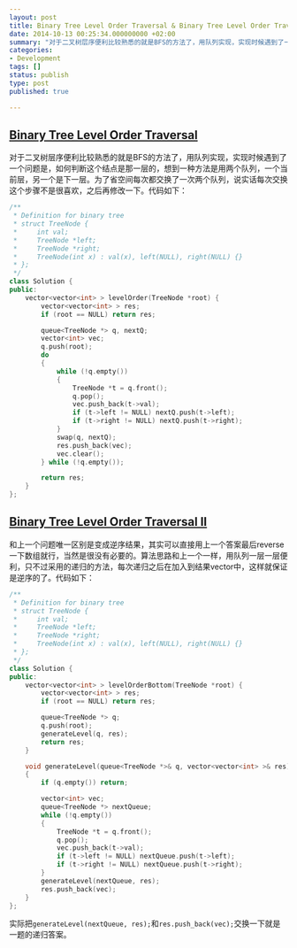 ```yaml
---
layout: post
title: Binary Tree Level Order Traversal & Binary Tree Level Order Traversal II
date: 2014-10-13 00:25:34.000000000 +02:00
summary: "对于二叉树层序便利比较熟悉的就是BFS的方法了，用队列实现，实现时候遇到了一个问题是，如何判断这个结点是那一层的，想到一种方法是用两个队列，一个当前层，另一个是下一层。"
categories:
- Development
tags: []
status: publish
type: post
published: true

---
```


## [Binary Tree Level Order Traversal](https://oj.leetcode.com/problems/binary-tree-level-order-traversal/)

对于二叉树层序便利比较熟悉的就是BFS的方法了，用队列实现，实现时候遇到了一个问题是，如何判断这个结点是那一层的，想到一种方法是用两个队列，一个当前层，另一个是下一层。为了省空间每次都交换了一次两个队列，说实话每次交换这个步骤不是很喜欢，之后再修改一下。代码如下：

```c++
/**
 * Definition for binary tree
 * struct TreeNode {
 *     int val;
 *     TreeNode *left;
 *     TreeNode *right;
 *     TreeNode(int x) : val(x), left(NULL), right(NULL) {}
 * };
 */
class Solution {
public:
    vector<vector<int> > levelOrder(TreeNode *root) {
        vector<vector<int> > res;
        if (root == NULL) return res;

        queue<TreeNode *> q, nextQ;
        vector<int> vec;
        q.push(root);
        do
        {
            while (!q.empty())
            {
                TreeNode *t = q.front();
                q.pop();
                vec.push_back(t->val);
                if (t->left != NULL) nextQ.push(t->left);
                if (t->right != NULL) nextQ.push(t->right);
            }
            swap(q, nextQ);
            res.push_back(vec);
            vec.clear();
        } while (!q.empty());

        return res;
    }
};
```





## [Binary Tree Level Order Traversal II](https://oj.leetcode.com/problems/binary-tree-level-order-traversal-ii/)

和上一个问题唯一区别是变成逆序结果，其实可以直接用上一个答案最后reverse一下数组就行，当然是很没有必要的。算法思路和上一个一样，用队列一层一层便利，只不过采用的递归的方法，每次递归之后在加入到结果vector中，这样就保证是逆序的了。代码如下：

```c++
/**
 * Definition for binary tree
 * struct TreeNode {
 *     int val;
 *     TreeNode *left;
 *     TreeNode *right;
 *     TreeNode(int x) : val(x), left(NULL), right(NULL) {}
 * };
 */
class Solution {
public:
    vector<vector<int> > levelOrderBottom(TreeNode *root) {
        vector<vector<int> > res;
        if (root == NULL) return res;

        queue<TreeNode *> q;
        q.push(root);
        generateLevel(q, res);
        return res;
    }

    void generateLevel(queue<TreeNode *>& q, vector<vector<int> >& res)
    {
        if (q.empty()) return;

        vector<int> vec;
        queue<TreeNode *> nextQueue;
        while (!q.empty())
        {
            TreeNode *t = q.front();
            q.pop();
            vec.push_back(t->val);
            if (t->left != NULL) nextQueue.push(t->left);
            if (t->right != NULL) nextQueue.push(t->right);
        }
        generateLevel(nextQueue, res);
        res.push_back(vec);
    }
};
```

实际把`generateLevel(nextQueue, res);`和`res.push_back(vec);`交换一下就是一题的递归答案。